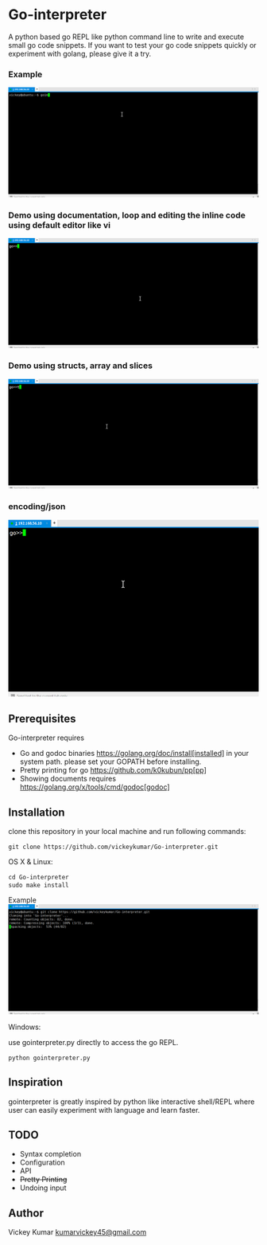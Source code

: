 # Go-interpreter

A python based go REPL like python command line to write and execute small go code snippets. If you want to test your go code snippets quickly or experiment with golang, please give it a try.

### Example
![](doc/Examples.gif)

### Demo using documentation, loop and editing the inline code using default editor like vi
![](doc/doc.gif)

### Demo using structs, array and slices
![](doc/struct.gif)

### encoding/json
![](doc/json.gif)

## Prerequisites

Go-interpreter requires 
* Go and godoc binaries https://golang.org/doc/install[installed] in your system path. please set your GOPATH before installing.
* Pretty printing for go https://github.com/k0kubun/pp[pp] 
* Showing documents requires https://golang.org/x/tools/cmd/godoc[godoc]

## Installation

clone this repository in your local machine and run following commands:
```
git clone https://github.com/vickeykumar/Go-interpreter.git
```

OS X & Linux:

```
cd Go-interpreter
sudo make install
```

Example
![](doc/installation.gif)


Windows:

use gointerpreter.py directly to access the go REPL.
```
python gointerpreter.py
```

## Inspiration

gointerpreter is greatly inspired by python like interactive shell/REPL where user can easily experiment with language and learn faster.


## TODO

* Syntax completion
* Configuration
* API
* ~~Pretty Printing~~
* Undoing input


## Author

Vickey Kumar <kumarvickey45@gmail.com>

